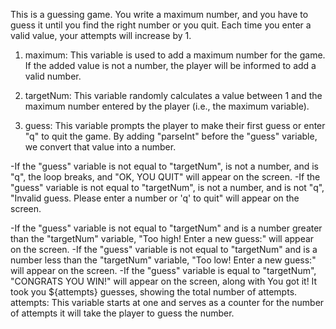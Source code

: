 This is a guessing game. You write a maximum number, and you have to guess it until you find the right number or you quit. Each time you enter a valid value, your attempts will increase by 1.

1. maximum: This variable is used to add a maximum number for the game. If the added value is not a number, the player will be informed to add a valid number.

2. targetNum: This variable randomly calculates a value between 1 and the maximum number entered by the player (i.e., the maximum variable).

3. guess: This variable prompts the player to make their first guess or enter "q" to quit the game. By adding "parseInt" before the "guess" variable, we convert that value into a number.

  -If the "guess" variable is not equal to "targetNum", is not a number, and is "q", the loop breaks, and "OK, YOU QUIT" will appear on the screen.
  -If the "guess" variable is not equal to "targetNum", is not a number, and is not "q", "Invalid guess. Please enter a number or 'q' to quit" will appear on the screen.

  -If the "guess" variable is not equal to "targetNum" and is a number greater than the "targetNum" variable, "Too high! Enter a new guess:" will appear on the screen.
  -If the "guess" variable is not equal to "targetNum" and is a number less than the "targetNum" variable, "Too low! Enter a new guess:" will appear on the screen.
  -If the "guess" variable is equal to "targetNum", "CONGRATS YOU WIN!" will appear on the screen, along with You got it! It took you ${attempts} guesses, showing the total number of attempts.
attempts: This variable starts at one and serves as a counter for the number of attempts it will take the player to guess the number.



